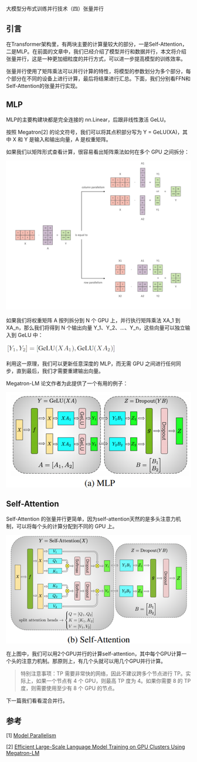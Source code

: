 大模型分布式训练并行技术（四）张量并行

## 引言

在Transformer架构里，有两块主要的计算量较大的部分，一是Self-Attention，二是MLP。在前面的文章中，我们已经介绍了模型并行和数据并行，本文将介绍张量并行，这是一种更加细粒度的并行方式，可以进一步提高模型的训练效率。

张量并行使用了矩阵乘法可以并行计算的特性，将模型的参数划分为多个部分，每个部分在不同的设备上进行计算，最后将结果进行汇总。下面，我们分别看FFN和Self-Attention的张量并行实现。

## MLP

MLP的主要构建块都是完全连接的 nn.Linear，后跟非线性激活 GeLU。

按照 Megatron[2] 的论文符号，我们可以将其点积部分写为 Y = GeLU(XA)，其中 X 和 Y 是输入和输出向量，A 是权重矩阵。

如果我们以矩阵形式查看计算，很容易看出矩阵乘法如何在多个 GPU 之间拆分：

![alt text](assest/大模型分布式训练并行技术（四）张量并行/4.png)

如果我们将权重矩阵 A 按列拆分到 N 个 GPU 上，并行执行矩阵乘法 XA_1 到 XA_n，那么我们将得到 N 个输出向量 Y_1、Y_2、...、Y_n，这些向量可以独立输入到 GeLU 中：

![alt text](assest/大模型分布式训练并行技术（四）张量并行/5.png)

利用这一原理，我们可以更新任意深度的 MLP，而无需 GPU 之间进行任何同步，直到最后，我们才需要重建输出向量。

Megatron-LM 论文作者为此提供了一个有用的例子：

![alt text](assest/大模型分布式训练并行技术（四）张量并行/6.png)

## Self-Attention

Self-Attention 的张量并行更简单，因为self-attention天然的是多头注意力机制，可以将每个头的计算分配到不同的 GPU 上。

![alt text](assest/大模型分布式训练并行技术（四）张量并行/7.png)

在上图中，我们可以用2个GPU并行的计算self-attention，其中每个GPU计算一个头的注意力机制。那原则上，有几个头就可以用几个GPU并行计算。

> 特别注意事项：TP 需要非常快的网络，因此不建议跨多个节点进行 TP。实际上，如果一个节点有 4 个 GPU，则最高 TP 度为 4。如果你需要 8 的 TP 度，则需要使用至少有 8 个 GPU 的节点。

下一篇我们看看混合并行。

## 参考

<div id="refer-anchor-1"></div>

[1] [Model Parallelism](https://huggingface.co/docs/transformers/v4.15.0/en/parallelism)

[2] [Efficient Large-Scale Language Model Training on GPU Clusters Using Megatron-LM](https://arxiv.org/abs/2104.04473)
